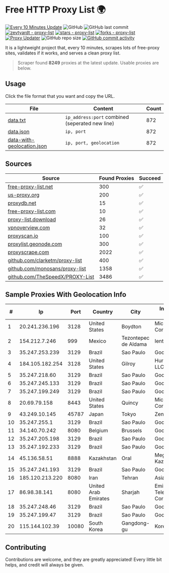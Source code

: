 
# Free HTTP Proxy List 🌍

[![Every 10 Minutes Update](https://github.com/mertguvencli/http-proxy-list/actions/workflows/main.yml/badge.svg?branch=main)](https://github.com/mertguvencli/http-proxy-list/actions/workflows/main.yml)
![GitHub](https://img.shields.io/github/license/mertguvencli/http-proxy-list)
![GitHub last commit](https://img.shields.io/github/last-commit/mertguvencli/http-proxy-list)
[![zevtyardt - proxy-list](https://img.shields.io/static/v1?label=zevtyardt&message=proxy-list&color=blue&logo=github)](https://github.com/zevtyardt/proxy-list "Go to GitHub repo")
[![stars - proxy-list](https://img.shields.io/github/stars/zevtyardt/proxy-list?style=social)](https://github.com/zevtyardt/proxy-list)
[![forks - proxy-list](https://img.shields.io/github/forks/zevtyardt/proxy-list?style=social)](https://github.com/zevtyardt/proxy-list)
[![Proxy Updater](https://github.com/zevtyardt/proxy-list/workflows/Proxy%20Updater/badge.svg)](https://github.com/zevtyardt/proxy-list/actions?query=workflow:"Proxy+Updater")
![GitHub repo size](https://img.shields.io/github/repo-size/zevtyardt/proxy-list)
[![GitHub commit activity](https://img.shields.io/github/commit-activity/m/zevtyardt/proxy-list?logo=commits)](https://github.com/zevtyardt/proxy-list/commits/main)

It is a lightweight project that, every 10 minutes, scrapes lots of free-proxy sites, validates if it works, and serves a clean proxy list.

> Scraper found **8249** proxies at the latest update. Usable proxies are below.

## Usage

Click the file format that you want and copy the URL.

|File|Content|Count|
|----|-------|-----|
|[data.txt](https://raw.githubusercontent.com/mertguvencli/http-proxy-list/main/proxy-list/data.txt)|`ip_address:port` combined (seperated new line)|872|
|[data.json](https://raw.githubusercontent.com/mertguvencli/http-proxy-list/main/proxy-list/data.json)|`ip, port`|872|
|[data-with-geolocation.json](https://raw.githubusercontent.com/mertguvencli/http-proxy-list/main/proxy-list/data-with-geolocation.json)|`ip, port, geolocation`|872|

## Sources

|Source|Found Proxies|Succeed|
|------|-------------|-------|
|[free-proxy-list.net](https://free-proxy-list.net)|300|✅|
|[us-proxy.org](https://www.us-proxy.org)|200|✅|
|[proxydb.net](http://proxydb.net)|15|✅|
|[free-proxy-list.com](https://free-proxy-list.com/?page=&port=&type%5B%5D=http&type%5B%5D=https&up_time=0&search=Search)|10|✅|
|[proxy-list.download](https://www.proxy-list.download/HTTP)|26|✅|
|[vpnoverview.com](https://vpnoverview.com/privacy/anonymous-browsing/free-proxy-servers)|32|✅|
|[proxyscan.io](https://www.proxyscan.io)|100|✅|
|[proxylist.geonode.com](https://proxylist.geonode.com/api/proxy-list?limit=300&page=1&sort_by=lastChecked&sort_type=desc&protocols=http,https)|300|✅|
|[proxyscrape.com](https://api.proxyscrape.com/v2/?request=displayproxies&protocol=http&timeout=10000&country=all&ssl=all&anonymity=all)|2022|✅|
|[github.com/clarketm/proxy-list](https://raw.githubusercontent.com/clarketm/proxy-list/master/proxy-list-raw.txt)|400|✅|
|[github.com/monosans/proxy-list](https://raw.githubusercontent.com/monosans/proxy-list/main/proxies/http.txt)|1358|✅|
|[github.com/TheSpeedX/PROXY-List](https://raw.githubusercontent.com/TheSpeedX/PROXY-List/master/http.txt)|3486|✅|


## Sample Proxies With Geolocation Info

|#|Ip|Port|Country|City|Internet Service Provider|
|-|--|----|-------|----|-------------------------|
|1|20.241.236.196|3128|United States|Boydton|Microsoft Corporation|
|2|154.212.7.246|999|Mexico|Tezontepec de Aldama|Ientc S De RL De CV|
|3|35.247.253.239|3129|Brazil|Sao Paulo|Google LLC|
|4|184.105.182.254|3128|United States|Gilroy|Hurricane Electric LLC|
|5|35.247.218.60|3129|Brazil|Sao Paulo|Google LLC|
|6|35.247.245.133|3129|Brazil|Sao Paulo|Google LLC|
|7|35.247.199.249|3129|Brazil|Sao Paulo|Google LLC|
|8|20.69.79.158|8443|United States|Quincy|Microsoft Corporation|
|9|43.249.10.145|45787|Japan|Tokyo|Zenlayer Inc|
|10|35.247.255.1|3129|Brazil|Sao Paulo|Google LLC|
|11|34.140.70.242|8080|Belgium|Brussels|Google LLC|
|12|35.247.205.198|3129|Brazil|Sao Paulo|Google LLC|
|13|35.247.192.233|3129|Brazil|Sao Paulo|Google LLC|
|14|45.136.58.51|8888|Kazakhstan|Oral|Megahost Kazakhstan TOO|
|15|35.247.241.193|3129|Brazil|Sao Paulo|Google LLC|
|16|185.120.213.220|8080|Iran|Tehran|Asiatech|
|17|86.98.38.141|8080|United Arab Emirates|Sharjah|Emirates Telecommunications Corporation|
|18|35.247.248.46|3129|Brazil|Sao Paulo|Google LLC|
|19|35.247.199.47|3129|Brazil|Sao Paulo|Google LLC|
|20|115.144.102.39|10080|South Korea|Gangdong-gu|Korea Telecom|



## Contributing

Contributions are welcome, and they are greatly appreciated! Every
little bit helps, and credit will always be given.

